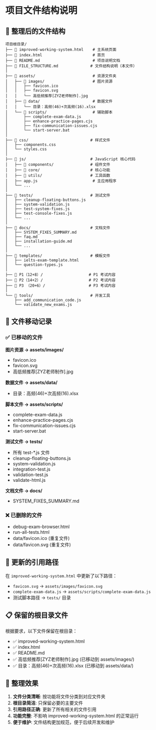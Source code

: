 # 项目文件结构说明

## 📁 整理后的文件结构

```
项目根目录/
├── 📄 improved-working-system.html    # 主系统页面
├── 📄 index.html                      # 首页
├── 📄 README.md                       # 项目说明文档
├── 📄 FILE_STRUCTURE.md              # 文件结构说明（本文件）
│
├── 📁 assets/                         # 资源文件夹
│   ├── 📁 images/                     # 图片资源
│   │   ├── favicon.ico
│   │   ├── favicon.svg
│   │   └── 高低频推荐[ZYZ老师制作].jpg
│   ├── 📁 data/                       # 数据文件
│   │   └── 目录：高频(46)+次高频(16).xlsx
│   └── 📁 scripts/                    # 辅助脚本
│       ├── complete-exam-data.js
│       ├── enhance-practice-pages.cjs
│       ├── fix-communication-issues.cjs
│       └── start-server.bat
│
├── 📁 css/                           # 样式文件
│   ├── components.css
│   └── styles.css
│
├── 📁 js/                            # JavaScript 核心代码
│   ├── 📁 components/                # 组件文件
│   ├── 📁 core/                      # 核心功能
│   ├── 📁 utils/                     # 工具函数
│   ├── app.js                        # 主应用程序
│   └── ...
│
├── 📁 tests/                         # 测试文件
│   ├── cleanup-floating-buttons.js
│   ├── system-validation.js
│   ├── test-system-fixes.js
│   ├── test-console-fixes.js
│   └── ...
│
├── 📁 docs/                          # 文档文件
│   ├── SYSTEM_FIXES_SUMMARY.md
│   ├── faq.md
│   ├── installation-guide.md
│   └── ...
│
├── 📁 templates/                     # 模板文件
│   ├── ielts-exam-template.html
│   └── question-types.js
│
├── 📁 P1（12+8）/                    # P1 考试内容
├── 📁 P2（14+2）/                    # P2 考试内容
├── 📁 P3 （20+6）/                   # P3 考试内容
│
└── 📁 tools/                         # 开发工具
    ├── add_communication_code.js
    └── validate_new_exams.js
```

## 🔄 文件移动记录

### ✅ 已移动的文件

**图片资源 → assets/images/**
- favicon.ico
- favicon.svg  
- 高低频推荐[ZYZ老师制作].jpg

**数据文件 → assets/data/**
- 目录：高频(46)+次高频(16).xlsx

**脚本文件 → assets/scripts/**
- complete-exam-data.js
- enhance-practice-pages.cjs
- fix-communication-issues.cjs
- start-server.bat

**测试文件 → tests/**
- 所有 test-*.js 文件
- cleanup-floating-buttons.js
- system-validation.js
- integration-test.js
- validation-test.js
- validate-html.js

**文档文件 → docs/**
- SYSTEM_FIXES_SUMMARY.md

### ❌ 已删除的文件
- debug-exam-browser.html
- run-all-tests.html
- data/favicon.ico (重复文件)
- data/favicon.svg (重复文件)

## 🔧 更新的引用路径

在 `improved-working-system.html` 中更新了以下路径：
- `favicon.svg` → `assets/images/favicon.svg`
- `complete-exam-data.js` → `assets/scripts/complete-exam-data.js`
- 测试脚本路径 → `tests/` 目录

## 📋 保留的根目录文件

根据要求，以下文件保留在根目录：
- ✅ improved-working-system.html
- ✅ index.html  
- ✅ README.md
- ✅ 高低频推荐[ZYZ老师制作].jpg (已移动到 assets/images/)
- ✅ 目录：高频(46)+次高频(16).xlsx (已移动到 assets/data/)

## 🎯 整理效果

1. **文件分类清晰**: 按功能将文件分类到对应文件夹
2. **根目录简洁**: 只保留必要的主要文件
3. **引用路径正确**: 更新了所有相关的文件引用
4. **功能完整**: 不影响 improved-working-system.html 的正常运行
5. **便于维护**: 文件结构更加规范，便于后续开发和维护